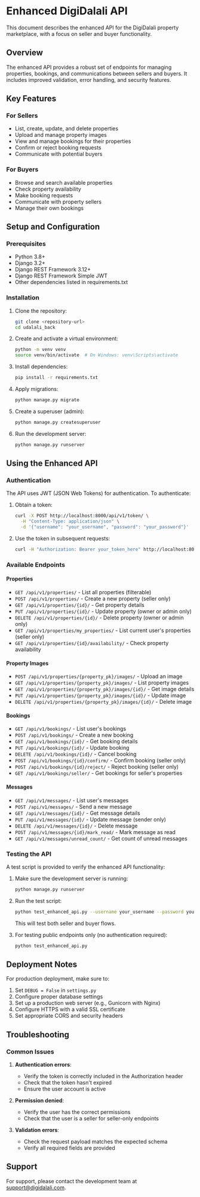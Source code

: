 # Enhanced DigiDalali API

This document describes the enhanced API for the DigiDalali property marketplace, with a focus on seller and buyer functionality.

## Overview

The enhanced API provides a robust set of endpoints for managing properties, bookings, and communications between sellers and buyers. It includes improved validation, error handling, and security features.

## Key Features

### For Sellers
- List, create, update, and delete properties
- Upload and manage property images
- View and manage bookings for their properties
- Confirm or reject booking requests
- Communicate with potential buyers

### For Buyers
- Browse and search available properties
- Check property availability
- Make booking requests
- Communicate with property sellers
- Manage their own bookings

## Setup and Configuration

### Prerequisites
- Python 3.8+
- Django 3.2+
- Django REST Framework 3.12+
- Django REST Framework Simple JWT
- Other dependencies listed in requirements.txt

### Installation

1. Clone the repository:
   ```bash
   git clone <repository-url>
   cd udalali_back
   ```

2. Create and activate a virtual environment:
   ```bash
   python -m venv venv
   source venv/bin/activate  # On Windows: venv\Scripts\activate
   ```

3. Install dependencies:
   ```bash
   pip install -r requirements.txt
   ```

4. Apply migrations:
   ```bash
   python manage.py migrate
   ```

5. Create a superuser (admin):
   ```bash
   python manage.py createsuperuser
   ```

6. Run the development server:
   ```bash
   python manage.py runserver
   ```

## Using the Enhanced API

### Authentication

The API uses JWT (JSON Web Tokens) for authentication. To authenticate:

1. Obtain a token:
   ```bash
   curl -X POST http://localhost:8000/api/v1/token/ \
     -H "Content-Type: application/json" \
     -d '{"username": "your_username", "password": "your_password"}'
   ```

2. Use the token in subsequent requests:
   ```bash
   curl -H "Authorization: Bearer your_token_here" http://localhost:8000/api/v1/properties/
   ```

### Available Endpoints

#### Properties
- `GET /api/v1/properties/` - List all properties (filterable)
- `POST /api/v1/properties/` - Create a new property (seller only)
- `GET /api/v1/properties/{id}/` - Get property details
- `PUT /api/v1/properties/{id}/` - Update property (owner or admin only)
- `DELETE /api/v1/properties/{id}/` - Delete property (owner or admin only)
- `GET /api/v1/properties/my_properties/` - List current user's properties (seller only)
- `GET /api/v1/properties/{id}/availability/` - Check property availability

#### Property Images
- `POST /api/v1/properties/{property_pk}/images/` - Upload an image
- `GET /api/v1/properties/{property_pk}/images/` - List property images
- `GET /api/v1/properties/{property_pk}/images/{id}/` - Get image details
- `PUT /api/v1/properties/{property_pk}/images/{id}/` - Update image
- `DELETE /api/v1/properties/{property_pk}/images/{id}/` - Delete image

#### Bookings
- `GET /api/v1/bookings/` - List user's bookings
- `POST /api/v1/bookings/` - Create a new booking
- `GET /api/v1/bookings/{id}/` - Get booking details
- `PUT /api/v1/bookings/{id}/` - Update booking
- `DELETE /api/v1/bookings/{id}/` - Cancel booking
- `POST /api/v1/bookings/{id}/confirm/` - Confirm booking (seller only)
- `POST /api/v1/bookings/{id}/reject/` - Reject booking (seller only)
- `GET /api/v1/bookings/seller/` - Get bookings for seller's properties

#### Messages
- `GET /api/v1/messages/` - List user's messages
- `POST /api/v1/messages/` - Send a new message
- `GET /api/v1/messages/{id}/` - Get message details
- `PUT /api/v1/messages/{id}/` - Update message (sender only)
- `DELETE /api/v1/messages/{id}/` - Delete message
- `POST /api/v1/messages/{id}/mark_read/` - Mark message as read
- `GET /api/v1/messages/unread_count/` - Get count of unread messages

### Testing the API

A test script is provided to verify the enhanced API functionality:

1. Make sure the development server is running:
   ```bash
   python manage.py runserver
   ```

2. Run the test script:
   ```bash
   python test_enhanced_api.py --username your_username --password your_password
   ```

   This will test both seller and buyer flows.

3. For testing public endpoints only (no authentication required):
   ```bash
   python test_enhanced_api.py
   ```

## Deployment Notes

For production deployment, make sure to:

1. Set `DEBUG = False` in `settings.py`
2. Configure proper database settings
3. Set up a production web server (e.g., Gunicorn with Nginx)
4. Configure HTTPS with a valid SSL certificate
5. Set appropriate CORS and security headers

## Troubleshooting

### Common Issues

1. **Authentication errors**:
   - Verify the token is correctly included in the Authorization header
   - Check that the token hasn't expired
   - Ensure the user account is active

2. **Permission denied**:
   - Verify the user has the correct permissions
   - Check that the user is a seller for seller-only endpoints

3. **Validation errors**:
   - Check the request payload matches the expected schema
   - Verify all required fields are provided

## Support

For support, please contact the development team at [support@digidalali.com](mailto:support@digidalali.com).
